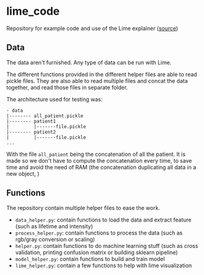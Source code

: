 # lime_code

Repository for example code and use of the Lime explainer ([source](https://github.com/marcotcr/lime/))

## Data

The data aren't furnished. Any type of data can be run with Lime.

The different functions provided in the different helper files are able to read pickle files. They are also able to read multiple files and concat the data together, and read those files in separate folder.

The architecture used for testing was:

```
- data
|-------- all_patient.pickle
|-------- patient1
|         |-------file.pickle
|-------- patient2
|         |-------file.pickle
...
```

With the file `all_patient` being the concatenation of all the patient. It is made so we don't have to compute the concatenation every time, to save time and avoid the need of RAM (the concatenation duplicating all data in a new object, )

## Functions

The repository contain multiple helper files to ease the work. 

- `data_helper.py`: contain functions to load the data and extract feature (such as lifetime and intensity)
- `process_helper.py`: contain functions to process the data (such as rgb/gray conversion or scaling)
- `helper.py`: contain functions to do machine learning stuff (such as cross validation, printing confusion matrix or building sklearn pipeline)
- `model_helper.py`: contain functions to build and train model
- `lime_helper.py`: contain a few functions to help with lime visualization
